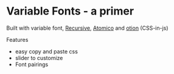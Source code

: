 # Variable Fonts - a primer
Built with variable font, [Recursive](https://www.recursive.design/), [Atomico](https://github.com/atomicojs/atomico) and [otion](https://github.com/kripod/otion) (CSS-in-js)

Features
- easy copy and paste css
- slider to customize
- Font pairings


<!--
# How to run
npm start

# How to build
npm run build

# Dev notes
setting object
https://github.com/atomicojs/atomico/blob/master/src/tests/element.test.js

certain props names are invalid
- id, title

# running tests
// expect(el).lightDom.to.equal('p')

-->
